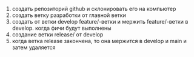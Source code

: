 1. создать репозиторий github и склонировать его на компьютер
2. создать ветку разработки от главной ветки
3. создать от ветки develop feature/-ветки и мержить feature/-ветки в develop. когда фичи будут выполнены
4. создание ветки release/ от develop
5. когда ветка release закончена, то она мержится в develop и main и затем удаляется